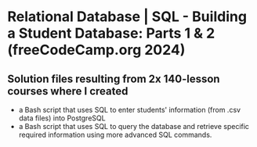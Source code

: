 # Relational Database | SQL - Building a Student Database: Parts 1 & 2 (freeCodeCamp.org 2024)
## Solution files resulting from 2x 140-lesson courses where I created
- a Bash script that uses SQL to enter students' information (from .csv data files) into PostgreSQL
- a Bash script that uses SQL to query the database and retrieve specific required information using more advanced SQL commands.
